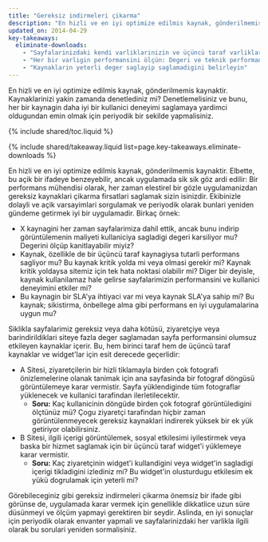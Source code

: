 ```yaml
---
title: "Gereksiz indirmeleri çikarma"
description: "En hizli ve en iyi optimize edilmis kaynak, gönderilmemis kaynaktir. Kaynaklarinizi yakin zamanda denetlediniz mi? Denetlemelisiniz ve bunu, her bir kaynagin daha iyi bir kullanici deneyimi saglamaya yardimci oldugundan emin olmak için periyodik bir sekilde yapmalisiniz."
updated_on: 2014-04-29
key-takeaways:
  eliminate-downloads:
    - "Sayfalarinizdaki kendi varliklarinizin ve üçüncü taraf varliklarinin tamaminin envanterini yapin"
    - "Her bir varligin performansini ölçün: Degeri ve teknik performansi"
    - "Kaynaklarin yeterli deger saglayip saglamadigini belirleyin"
---
```


<p class="intro">
  En hizli ve en iyi optimize edilmis kaynak, gönderilmemis kaynaktir. Kaynaklarinizi yakin zamanda denetlediniz mi? Denetlemelisiniz ve bunu, her bir kaynagin daha iyi bir kullanici deneyimi saglamaya yardimci oldugundan emin olmak için periyodik bir sekilde yapmalisiniz.
</p>

{% include shared/toc.liquid %}

{% include shared/takeaway.liquid list=page.key-takeaways.eliminate-downloads %}

En hizli ve en iyi optimize edilmis kaynak, gönderilmemis kaynaktir. Elbette, bu açik bir ifadeye benzeyebilir, ancak uygulamada sik sik göz ardi edilir: Bir performans mühendisi olarak, her zaman elestirel bir gözle uygulamanizdan gereksiz kaynaklari çikarma firsatlari saglamak sizin isinizdir. Ekibinizle dolayli ve açik varsayimlari sorgulamak ve periyodik olarak bunlari yeniden gündeme getirmek iyi bir uygulamadir. Birkaç örnek:

* X kaynagini her zaman sayfalarimiza dahil ettik, ancak bunu indirip görüntülemenin maliyeti kullaniciya sagladigi degeri karsiliyor mu? Degerini ölçüp kanitlayabilir miyiz?
* Kaynak, özellikle de bir üçüncü taraf kaynagiysa tutarli performans sagliyor mu? Bu kaynak kritik yolda mi veya olmasi gerekir mi? Kaynak kritik yoldaysa sitemiz için tek hata noktasi olabilir mi? Diger bir deyisle, kaynak kullanilamaz hale gelirse sayfalarimizin performansini ve kullanici deneyimini etkiler mi?
* Bu kaynagin bir SLA'ya ihtiyaci var mi veya kaynak SLA'ya sahip mi? Bu kaynak; sikistirma, önbellege alma gibi performans en iyi uygulamalarina uygun mu?

Siklikla sayfalarimiz gereksiz veya daha kötüsü, ziyaretçiye veya barindirildiklari siteye fazla deger saglamadan sayfa performansini olumsuz etkileyen kaynaklar içerir. Bu, hem birinci taraf hem de üçüncü taraf kaynaklar ve widget'lar için esit derecede geçerlidir:

* A Sitesi, ziyaretçilerin bir hizli tiklamayla birden çok fotografi önizlemelerine olanak tanimak için ana sayfasinda bir fotograf döngüsü görüntülemeye karar vermistir. Sayfa yüklendiginde tüm fotograflar yüklenecek ve kullanici tarafindan ilerletilecektir.
    * **Soru:** Kaç kullanicinin döngüde birden çok fotograf görüntüledigini ölçtünüz mü? Çogu ziyaretçi tarafindan hiçbir zaman görüntülenmeyecek gereksiz kaynaklari indirerek yüksek bir ek yük getiriyor olabilirsiniz.
* B Sitesi, ilgili içerigi görüntülemek, sosyal etkilesimi iyilestirmek veya baska bir hizmet saglamak için bir üçüncü taraf widget'i yüklemeye karar vermistir.
    * **Soru:** Kaç ziyaretçinin widget'i kullandigini veya widget'in sagladigi içerigi tikladigini izlediniz mi? Bu widget'in olusturdugu etkilesim ek yükü dogrulamak için yeterli mi?

Görebileceginiz gibi gereksiz indirmeleri çikarma önemsiz bir ifade gibi görünse de, uygulamada karar vermek için genellikle dikkatlice uzun süre düsünmeyi ve ölçüm yapmayi gerektiren bir seydir. Aslinda, en iyi sonuçlar için periyodik olarak envanter yapmali ve sayfalarinizdaki her varlikla ilgili olarak bu sorulari yeniden sormalisiniz.



